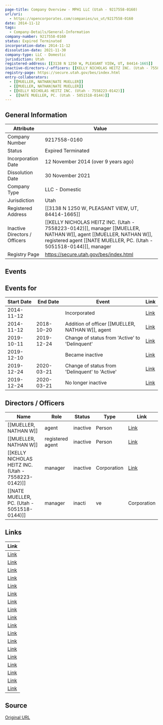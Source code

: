 ```yaml
---
page-title: Company Overview - MPH1 LLC (Utah - 9217558-0160)
url/uri:
  - https://opencorporates.com/companies/us_ut/9217558-0160
date: 2014-11-12
tags:
  - Company-Details/General-Information
company-number: 9217558-0160
status: Expired Terminated
incorporation-date: 2014-11-12
dissolution-date: 2021-11-30
company-type: LLC - Domestic
jurisdiction: Utah
registered-address: [[3138 N 1250 W, PLEASANT VIEW, UT, 84414-1665]]
inactive-directors-/-officers: [[KELLY NICHOLAS HEITZ INC. (Utah - 7558223-0142)]], manager [[MUELLER, NATHAN W]], agent [[MUELLER, NATHAN W]], registered agent  [[NATE MUELLER, PC. (Utah - 5051518-0144)]], manager
registry-page: https://secure.utah.gov/bes/index.html
entry-collaborators:
  - [[MUELLER, NATHAN|NATE MUELLER]]
  - [[MUELLER, NATHAN|NATE MUELLER]]
  - [[KELLY NICHOLAS HEITZ INC. (Utah - 7558223-0142)]]
  -  [[NATE MUELLER, PC. (Utah - 5051518-0144)]]
---
```


## General Information
| Attribute | Value |
|-----------|-------|
| Company Number | 9217558-0160 |
| Status | Expired Terminated |
| Incorporation Date | 12 November 2014 (over 9 years ago) |
| Dissolution Date | 30 November 2021 |
| Company Type | LLC - Domestic |
| Jurisdiction | Utah |
| Registered Address | [[3138 N 1250 W, PLEASANT VIEW, UT, 84414-1665]] |
| Inactive Directors / Officers | [[KELLY NICHOLAS HEITZ INC. (Utah - 7558223-0142)]], manager [[MUELLER, NATHAN W]], agent [[MUELLER, NATHAN W]], registered agent  [[NATE MUELLER, PC. (Utah - 5051518-0144)]], manager |
| Registry Page | https://secure.utah.gov/bes/index.html |

## Events
## Events for
| Start Date | End Date   | Event                                                   | Link |
|------------|------------|-------------------------------------------------------|------|
| 2014-11-12 |            | Incorporated                                            | [Link](https://opencorporates.com/events/592523477) |
| 2014-11-12 | 2018-10-20 | Addition of officer [[MUELLER, NATHAN W]], agent                 | [Link](https://opencorporates.com/events/592523450) |
| 2019-10-11 | 2019-12-24 | Change of status from 'Active' to 'Delinquent'          | [Link](https://opencorporates.com/events/1720713412) |
| 2019-12-10 |            | Became inactive                                         | [Link](https://opencorporates.com/events/1720713409) |
| 2019-12-24 | 2020-03-21 | Change of status from 'Delinquent' to 'Active'          | [Link](https://opencorporates.com/events/1781871871) |
| 2019-12-24 | 2020-03-21 | No longer inactive                                      | [Link](https://opencorporates.com/events/1781871874) |

## Directors / Officers
| Name                 | Role            | Status     | Type        | Link |
|----------------------|-----------------|------------|-------------|------|
| [[MUELLER, NATHAN W]] | agent           | inactive   | Person      | [Link](https://opencorporates.com/officers/145414963) |
| [[MUELLER, NATHAN W]] | registered agent | inactive   | Person      | [Link](https://opencorporates.com/officers/776476650) |
| [[KELLY NICHOLAS HEITZ INC. (Utah - 7558223-0142)]] | manager         | inactive   | Corporation | [Link](https://opencorporates.com/officers/776476653) |
|  [[NATE MUELLER, PC. (Utah - 5051518-0144)]] | manager         | inacti|ve   | Corporation | [Link](https://opencorporates.com/officers/776476656) |

## Links
| Link |
|------|
| [Link](/events/1781871871) |
| [Link](/companies/us_il/LLC_05211824) |
| [Link](/companies/us_ny/5456880) |
| [Link](/companies/us_il/LLC_05162963) |
| [Link](https://secure.utah.gov/bes/index.html) |
| [Link](/events/1781871874) |
| [Link](/officers/145414963) |
| [Link](/companies/us_nj/0400094347) |
| [Link](/events/1720713412) |
| [Link](/companies/us_in/2015050700691) |
| [Link](/companies/us_wa/603485540) |
| [Link](/companies/us_fl/L15000042862) |
| [Link](/officers/776476656) |
| [Link](/companies/us_ct/1291652) |
| [Link](/officers/776476650) |
| [Link](/companies/us_in/2015030200735) |
| [Link](/officers/776476653) |
| [Link](/companies/us_al/000-328-473) |

## Source
[Original URL](https://opencorporates.com/companies/us_ut/9217558-0160)
